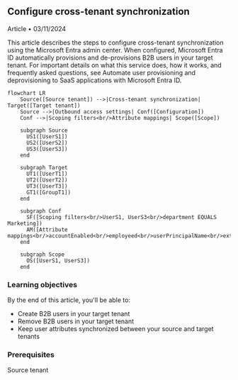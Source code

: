 ## Configure cross-tenant synchronization

Article • 03/11/2024

This article describes the steps to configure cross-tenant synchronization using the Microsoft Entra admin center. When configured, Microsoft Entra ID automatically provisions and de-provisions B2B users in your target tenant. For important details on what this service does, how it works, and frequently asked questions, see Automate user provisioning and deprovisioning to SaaS applications with Microsoft Entra ID.

```mermaid
flowchart LR
    Source([Source tenant]) -->|Cross-tenant synchronization| Target([Target tenant])
    Source -->|Outbound access settings| Conf([Configuration])
    Conf -->|Scoping filters<br/>Attribute mappings| Scope([Scope])
    
    subgraph Source
      US1([UserS1])
      US2([UserS2])
      US3([UserS3])
    end
    
    subgraph Target
      UT1([UserT1])
      UT2([UserT2])
      UT3([UserT3])
      GT1([GroupT1])
    end
    
    subgraph Conf
      SF([Scoping filters<br/>UserS1, UserS3<br/>department EQUALS Marketing])
      AM([Attribute mappings<br/>accountEnabled<br/>employeed<br/>userPrincipalName<br/>extensionName])
    end
    
    subgraph Scope 
      OS([UserS1, UserS3])
    end
```

### Learning objectives

By the end of this article, you'll be able to:

- Create B2B users in your target tenant
- Remove B2B users in your target tenant
- Keep user attributes synchronized between your source and target tenants

### Prerequisites

Source tenant